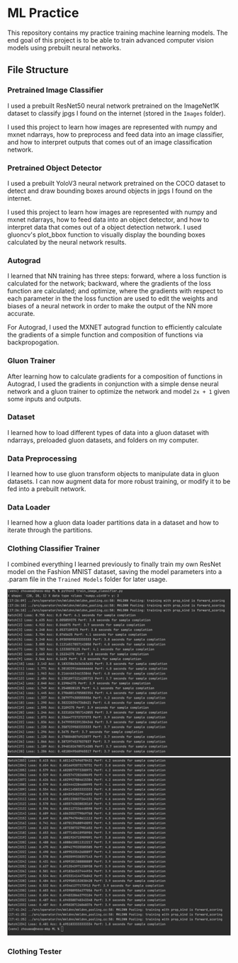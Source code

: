 # ML Practice
This repository contains my practice training machine learning models. The end goal of this project is to be able to
train advanced computer vision models using prebuilt neural networks.

## File Structure
### Pretrained Image Classifier
I used a prebuilt ResNet50 neural network pretrained on the ImageNet1K dataset to classify jpgs I found on the internet
(stored in the `Images` folder).

I used this project to learn how images are represented with numpy and mxnet ndarrays, how to preprocess and feed data 
into an image classifier, and how to interpret outputs that comes out of an image classification network.

### Pretrained Object Detector
I used a prebuilt YoloV3 neural network pretrained on the COCO dataset to detect and draw bounding boxes around objects in jpgs I found on the internet.

I used this project to learn how images are represented with numpy and mxnet ndarrays, how to feed data into an object
detector, and how to interpret data that comes out of a object detection network. I used gluoncv's plot_bbox function to visually display
the bounding boxes calculated by the neural network results.

### Autograd
I learned that NN training has three steps: forward, where a loss function is calculated for the network; backward,
where the gradients of the loss function are calculated; and optimize, where the gradients with respect to each parameter in the the loss function are used
to edit the weights and biases of a neural network in order to make the output of the NN more accurate.

For Autograd, I used the MXNET autograd function to efficiently calculate the gradients of a simple function and
composition of functions via backpropogation.

### Gluon Trainer
After learning how to calculate gradients for a composition of functions in Autograd, I used the gradients in conjunction
with a simple dense neural network and a gluon trainer to optimize the network and model `2x + 1` given some inputs and outputs.

### Dataset
I learned how to load different types of data into a gluon dataset with ndarrays, preloaded gluon datasets, and folders on my computer.

### Data Preprocessing
I learned how to use gluon transform objects to manipulate data in gluon datasets. 
I can now augment data for more robust training, or modify it to be fed into a prebuilt network.

### Data Loader
I learned how a gluon data loader partitions data in a dataset and how to iterate through the partitions. 

### Clothing Classifier Trainer
I combined everything I learned previously to finally train my own ResNet model on the Fashion MNIST dataset, saving the 
model parameters into a .param file in the `Trained Models` folder for later usage.

![](Screenshots/fmnist_training_part_1.png)
![](Screenshots/fmnist_training_part_2.png)

### Clothing Tester